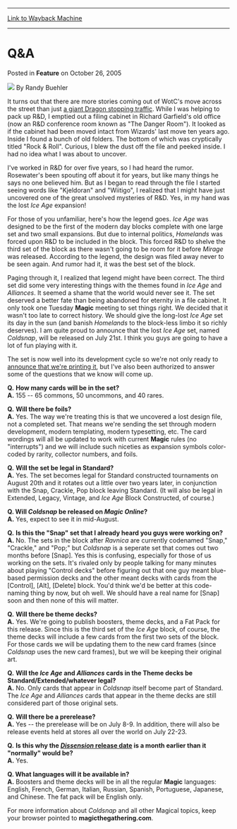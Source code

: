 
---
[Link to Wayback Machine](https://web.archive.org/web/20170309082134/http://magic.wizards.com/en/articles/archive/feature/qa-2005-10-26)

[_metadata_:author]:- "Randy Buehler"
[_metadata_:description]:- "It turns out that there are more stories coming out of WotC's move across the street than just a giant Dragon stopping traffic. While I was helping to pack up R&amp;D, I emptied out a filing cabinet in Richard Garfield's old office (now an R&amp;D conference room known as `The Danger Room`). It looked as if the cabinet had been moved intact from Wizards' last move ten years ago. Inside I found a bunch of old folders. The bottom of which was cryptically titled `Rock &amp; Roll`."
[_metadata_:generator]:- "Drupal 7 (http://drupal.org)"
[_metadata_:publish_date]:- "2005-10-26"
[_metadata_:title]:- "Q&A"
[_metadata_:wayback_capture_timestamp]:- "2017-03-09 08:21:34+00:00"
[_metadata_:wayback_raw_url]:- "https://web.archive.org/web/20170309082134id_/http://magic.wizards.com/en/articles/archive/feature/qa-2005-10-26"
[_metadata_:wayback_url]:- "http://magic.wizards.com/en/articles/archive/feature/qa-2005-10-26"
---


 Q&A
====



 Posted in **Feature**
 on October 26, 2005 






![](https://media.magic.wizards.com/styles/auth_small/public/images/person/Headshot%209-2014_3.jpg)
By Randy Buehler











It turns out that there are more stories coming out of WotC's move across the street than just [a giant Dragon stopping traffic](/en/articles/archive/wotc-dragon-moves-2005-10-17). While I was helping to pack up R&D, I emptied out a filing cabinet in Richard Garfield's old office (now an R&D conference room known as "The Danger Room"). It looked as if the cabinet had been moved intact from Wizards' last move ten years ago. Inside I found a bunch of old folders. The bottom of which was cryptically titled "Rock & Roll". Curious, I blew the dust off the file and peeked inside. I had no idea what I was about to uncover.

I've worked in R&D for over five years, so I had heard the rumor. Rosewater's been spouting off about it for years, but like many things he says no one believed him. But as I began to read through the file I started seeing words like "Kjeldoran" and "Wiitigo", I realized that I might have just uncovered one of the great unsolved mysteries of R&D. Yes, in my hand was the lost *Ice Age* expansion!

For those of you unfamiliar, here's how the legend goes. *Ice Age* was designed to be the first of the modern day blocks complete with one large set and two small expansions. But due to internal politics, *Homelands* was forced upon R&D to be included in the block. This forced R&D to shelve the third set of the block as there wasn't going to be room for it before *Mirage* was released. According to the legend, the design was filed away never to be seen again. And rumor had it, it was the best set of the block. 

Paging through it, I realized that legend might have been correct. The third set did some very interesting things with the themes found in *Ice Age* and *Alliances*. It seemed a shame that the world would never see it. The set deserved a better fate than being abandoned for eternity in a file cabinet. It only took one Tuesday **Magic** meeting to set things right. We decided that it wasn't too late to correct history. We should give the long-lost *Ice Age*  set its day in the sun (and banish *Homelands* to the block-less limbo it so richly deserves). I am quite proud to announce that the lost *Ice Age* set, named *Coldsnap*, will be released on July 21st. I think you guys are going to have a lot of fun playing with it.

The set is now well into its development cycle so we're not only ready to [announce that we're printing it](/en/node/598051), but I've also been authorized to answer some of the questions that we know will come up.

**Q.** **How many cards will be in the set?**  
**A.** 155 -- 65 commons, 50 uncommons, and 40 rares.

**Q.** **Will there be foils?**  
**A.** Yes. The way we're treating this is that we uncovered a lost design file, not a completed set. That means we're sending the set through modern development, modern templating, modern typesetting, etc. The card wordings will all be updated to work with current **Magic** rules (no "interrupts") and we will include such niceties as expansion symbols color-coded by rarity, collector numbers, and foils.

**Q.** **Will the set be legal in Standard?**  
**A.** Yes. The set becomes legal for Standard constructed tournaments on August 20th and it rotates out a little over two years later, in conjunction with the Snap, Crackle, Pop block leaving Standard. (It will also be legal in Extended, Legacy, Vintage, and *Ice Age* Block Constructed, of course.)

**Q. Will *Coldsnap* be released on *Magic Online*?**  
**A.** Yes, expect to see it in mid-August.

**Q.** **Is this the "Snap" set that I already heard you guys were working on?**  
**A.** No. The sets in the block after *Ravnica* are currently codenamed "Snap," "Crackle," and "Pop;" but *Coldsnap* is a seperate set that comes out two months before [Snap]. Yes this is confusing, especially for those of us working on the sets. It's rivaled only by people talking for many minutes about playing "Control decks" before figuring out that one guy meant blue-based permission decks and the other meant decks with cards from the [Control], [Alt], [Delete] block. You'd think we'd be better at this code-naming thing by now, but oh well. We should have a real name for [Snap] soon and then none of this will matter.

**Q.** **Will there be theme decks?**  
**A.** Yes. We're going to publish boosters, theme decks, and a Fat Pack for this release. Since this is the third set of the *Ice Age* block, of course, the theme decks will include a few cards from the first two sets of the block. For those cards we will be updating them to the new card frames (since *Coldsnap* uses the new card frames), but we will be keeping their original art.

**Q.** **Will the *Ice Age* and *Alliances* cards in the Theme decks be Standard/Extended/whatever legal?**  
**A.** No. Only cards that appear in *Coldsnap* itself become part of Standard. The *Ice Age* and *Alliances* cards that appear in the theme decks are still considered part of those original sets.

**Q.** **Will there be a prerelease?**  
**A.** Yes -- the prerelease will be on July 8-9. In addition, there will also be release events held at stores all over the world on July 22-23.

**Q.** **Is this why the [*Dissension* release date](/en/node/598076) is a month earlier than it "normally" would be?**  
**A.** Yes.

**Q. What languages will it be available in?**  
**A.** Boosters and theme decks will be in all the regular **Magic** languages: English, French, German, Italian, Russian, Spanish, Portuguese, Japanese, and Chinese. The fat pack will be English only. 

For more information about *Coldsnap* and all other Magical topics, keep your browser pointed to **magicthegathering.com**.







